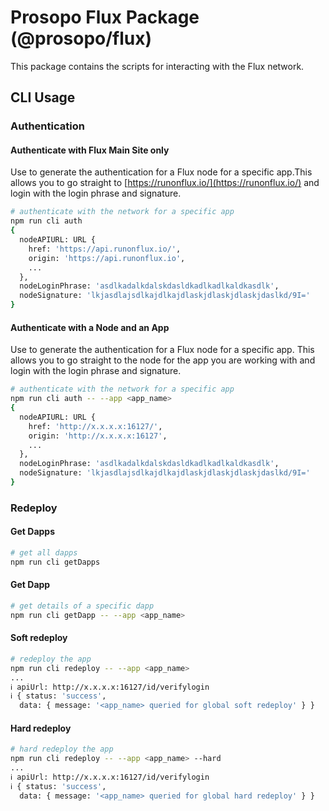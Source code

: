 # Prosopo Flux Package (@prosopo/flux)

This package contains the scripts for interacting with the Flux network.

## CLI Usage

### Authentication

#### Authenticate with Flux Main Site only

Use to generate the authentication for a Flux node for a specific app.This allows you to go straight
to [https://runonflux.io/](https://runonflux.io/) and login with the login phrase and signature.

```bash
# authenticate with the network for a specific app
npm run cli auth
{
  nodeAPIURL: URL {
    href: 'https://api.runonflux.io/',
    origin: 'https://api.runonflux.io',
    ...
  },
  nodeLoginPhrase: 'asdlkadalkdalskdasldkadlkadlkaldkasdlk',
  nodeSignature: 'lkjasdlajsdlkajdlkajdlaskjdlaskjdlaskjdaslkd/9I='
}

```

#### Authenticate with a Node and an App

Use to generate the authentication for a Flux node for a specific app. This allows you to go straight to the node for
the app you are working with and login with the login phrase and signature.

```bash
# authenticate with the network for a specific app
npm run cli auth -- --app <app_name>
{
  nodeAPIURL: URL {
    href: 'http://x.x.x.x:16127/',
    origin: 'http://x.x.x.x:16127',
    ...
  },
  nodeLoginPhrase: 'asdlkadalkdalskdasldkadlkadlkaldkasdlk',
  nodeSignature: 'lkjasdlajsdlkajdlkajdlaskjdlaskjdlaskjdaslkd/9I='
}
```

### Redeploy

#### Get Dapps

```bash
# get all dapps
npm run cli getDapps
```

#### Get Dapp

```bash
# get details of a specific dapp
npm run cli getDapp -- --app <app_name>
```

#### Soft redeploy

```bash
# redeploy the app
npm run cli redeploy -- --app <app_name>
...
ℹ apiUrl: http://x.x.x.x:16127/id/verifylogin                                                                                                                                   deploy.js 15:00:42
ℹ { status: 'success',                                                                                                                                                                deploy.js 15:00:42
  data: { message: '<app_name> queried for global soft redeploy' } }
```

#### Hard redeploy

```bash
# hard redeploy the app
npm run cli redeploy -- --app <app_name> --hard
...
ℹ apiUrl: http://x.x.x.x:16127/id/verifylogin                                                                                                                                   deploy.js 15:00:42
ℹ { status: 'success',                                                                                                                                                                deploy.js 15:00:42
  data: { message: '<app_name> queried for global hard redeploy' } }
```
